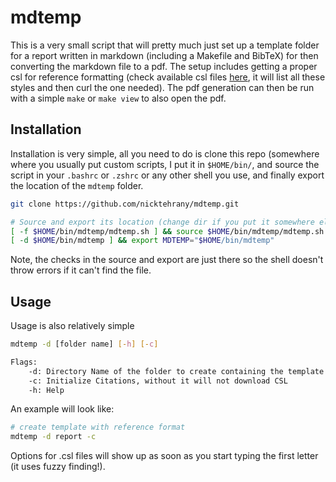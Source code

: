 # mdtemp

This is a very small script that will pretty much just set up a template folder for a report written in markdown
(including a Makefile and BibTeX) for then converting the markdown file to a pdf. The setup includes getting a proper
csl for reference formatting (check available csl files [here](https://github.com/citation-style-language/styles), it
will list all these styles and then curl the one needed). The pdf generation can then be run with a simple `make` or
`make view` to also open the pdf.

## Installation

Installation is very simple, all you need to do is clone this repo (somewhere where you usually put custom scripts, I
put it in `$HOME/bin/`, and source the script in your `.bashrc` or `.zshrc` or any other shell you use, and finally
export the location of the `mdtemp` folder.

```bash
git clone https://github.com/nicktehrany/mdtemp.git

# Source and export its location (change dir if you put it somewhere else!)
[ -f $HOME/bin/mdtemp/mdtemp.sh ] && source $HOME/bin/mdtemp/mdtemp.sh
[ -d $HOME/bin/mdtemp ] && export MDTEMP="$HOME/bin/mdtemp"
```

Note, the checks in the source and export are just there so the shell doesn't throw errors if it can't find the file.

## Usage

Usage is also relatively simple

```bash
mdtemp -d [folder name] [-h] [-c]

Flags:
    -d: Directory Name of the folder to create containing the template files (Default: 'mdtemplate/')
    -c: Initialize Citations, without it will not download CSL
    -h: Help
```

An example will look like:

```bash
# create template with reference format
mdtemp -d report -c
```

Options for .csl files will show up as soon as you start typing the first letter (it uses fuzzy finding!).

